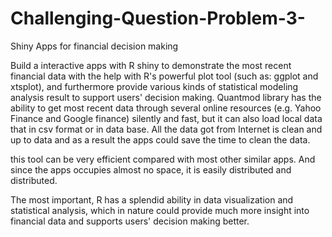 # Challenging-Question-Problem-3-
Shiny Apps for financial decision making 

Build a interactive apps with R shiny to demonstrate the most recent financial data with the help with R's powerful plot tool (such as: ggplot and xtsplot), and furthermore provide various kinds of statistical modeling analysis result to support users' decision making. 
Quantmod library has the ability to get most recent data through several online resources (e.g. Yahoo Finance and Google finance) silently and fast, but it can also load local data that in csv format or in data base. All the data got from Internet is clean and up to data and as a result the apps could save the time to clean the data.

this tool can be very efficient compared with most other similar apps. And since the apps occupies almost no space, it is easily distributed and distributed. 

The most important, R has a splendid ability in data visualization and statistical analysis, which in nature could provide much more insight into financial data and supports users' decision making better.

